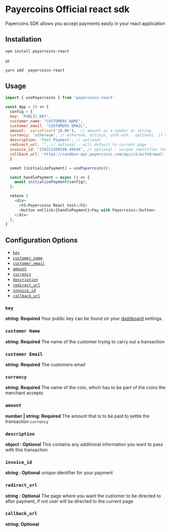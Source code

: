 # Payercoins Official react sdk

Payercoins SDK allows you accept payments easily in your react application

<!-- <img src="https://raw.githubusercontent.com/njokuScript/screenshots/master/react-1.png" alt='screenshot of SDK'  />

<img src="https://raw.githubusercontent.com/njokuScript/screenshots/master/react-2.png" alt='screenshot of SDK'  />

<img src="https://raw.githubusercontent.com/njokuScript/screenshots/master/react-3.png" alt='screenshot of SDK'  />

<img src="https://raw.githubusercontent.com/njokuScript/screenshots/master/react-4.png" alt='screenshot of SDK'  /> -->

## Installation

```sh
npm install payercoins-react
```
or

```sh
yarn add  payercoins-react
```

## Usage

```js
import { usePayercoins } from 'payercoins-react'

const App = () => {
  config = {
  key: 'PUBLIC_KEY',
  customer_name: "CUSTOMERS NAME",
  customer_email: "CUSTOMERS EMAIL",
  amount:  parseFloat('20.00'),  // amount as a number or string
  currency: 'ethereum', // ethereum, bitcoin, usdt-eth.  optional, if not provided will use your default currencies activated in your account
  description: 'Test Payment', // optional
  redirect_url: '', // optional - will default to current page
  invoice_id: "239313200190.40646", // optional - unique identifier for your payment and minLength 8, else we will automatically generate one
  callback_url: 'https://sandbox-api.payercoins.com/api/v1/withdrawal' //This is just a test sandbox
  }

  const [initializePayment] = usePayercoins();

  const handlePayment = async () => {
    await initializePayment(config);
  };

  return (
    <div>
      <h1>Payercoins React test</h1>
      <button onClick={handlePayment}>Pay with Payercoins</button>
    </div>
  );
}
```

<!-- ### NOTE

`reference` has to be updated after any successful partial payment to enable re-initialization. -->

## Configuration Options

- [`key`](#key)
- [`customer_name`](#customer_name)
- [`customer_email`](#customerEmail)
- [`amount`](#amount)
- [`currency`](#currency)
- [`description`](#description)
- [`redirect_url`](#redirect_url)
- [`invoice_id`](#invoice_url)
- [`callback_url`](#callback_url)

### <a name="key"></a> `key`

**string: Required**
Your public key can be found on your [dashboard](https://app.payercoins.com/settings/webhooks) settings.

### <a name="cunstomer_name"></a> `customer Name`

**string: Required**
The name of the customer trying to  carry out a transaction

### <a name="customer_email"></a> `customer Email`

**string: Required**
The customers email

### <a name="currency"></a> `currency`

**string: Required**
The name of the coin, which has to be part of the coins the merchant accepts

### <a name="amount"></a> `amount`

**number | string: Required**
The amount that is to be paid to settle the transaction `currency`

### <a name="description"></a> `description`

**object : Optional**
This contains any additional information you want to pass with this transaction

### <a name="invoice_id"></a> `invoice_id`

**string : Optional**
unique identifier for your payment

### <a name="redirect_url"></a> `redirect_url`

**string : Optional**
The page where you want the customer to be directed to after payment, if not user will be directed to the current page
### <a name="callback_url"></a> `callback_url`

**string: Optional**


<!-- ```ts
{
  "event": "successful",
  "data": {
    "id": "12896b32-0d7d-4744-bc15-5960af40d519",
    "reference": "aa6KlHy88D",
    "acceptPartialPayment":true,
    "senderAddress": "0x0B4d358D349809037003F96A3593ff9015E89efA",
    "recipientAddress": "0x785F44E779cfEeDeBf7aA7CFde19DaA3312fd19e",
    "actualAmount": 10,
    "amountPaid": 10,
    "fiatAmount": 10,
    "coin": "BUSD",
    "currency": "USD",
    "hash": "0x3332d7b046d53e90dc0337c715252f210386c2a471c5025c953a0b1d9bc90593",
    "blockNumber": 14160827,
    "type": "received",
    "status": "confirmed",
    "network": "mainnet",
    "blockchain": "Binance Smart Chain",
    "customer": {
      "id": "b847dbbd-e5a4-4afc-ba26-b292707dc391",
      "customerName": "Njoku Emmanuel",
      "customerEmail": "kalunjoku123@gmail.com",
      "customerPhone": null,
      "network": "mainnet"
    }
  }
}
``` -->

<!-- ## Contributing

See the [contributing guide](CONTRIBUTING.md) to learn how to contribute to the repository and the development workflow.

## Support

If you're having trouble with Lazerpay React Native SDK or your integration, please reach out to us at <help@lazerpay.finance> or come chat with us on Slack. We're more than happy to help you out.

## License

MIT -->
